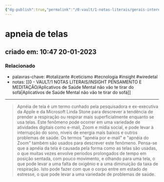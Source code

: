 ```yaml
---
{"dg-publish":true,"permalink":"/0-vault/1-notas-literais/gerais-interesses/apneia-de-telas/","tags":["totalizante","ceticismo","tecnologia","insight","wiredetal"],"dgHomeLink":true,"dgShowLocalGraph":true,"dgShowFileTree":true,"dgEnableSearch":true,"noteIcon":""}
---
```


# apneia de telas
## criado em: 10:47 20-01-2023

### Relacionado
- palavras-chave: #totalizante #ceticismo #tecnologia #insight #wiredetal 
- notas: [[0 - VAULT/1 NOTAS LITERAIS/INSIGHT PENSAMENTO E MEDITAÇÃO/Aplicativos de Saúde Mental não vão te tirar do sofá\|Aplicativos de Saúde Mental não vão te tirar do sofá]]
---
>Apnéia de tela é um termo cunhado pela pesquisadora e ex-executiva da Apple e da Microsoft Linda Stone para descrever a tendência de prender a respiração ou respirar mais superficialmente enquanto se usa telas. Este fenômeno pode ocorrer em uma variedade de atividades digitais como e-mail, Zoom e mídia social, e pode levar à interrupção do sono, níveis de energia mais baixos e outros problemas de saúde. Os termos "apnéia por e-mail" e "apnéia do Zoom" também são usados para descrever este fenômeno. Pensa-se que a apnéia da tela é causada pela forma como as telas são usadas, o que muitas vezes envolve períodos prolongados de tempo em posição sentada, com pouco movimento, e olhando para uma tela, o que pode levar a uma falta de oxigênio e a uma diminuição da taxa de respiração. Isto pode fazer com que o corpo entre em estado de estresse, o que pode levar a uma variedade de problemas de saúde.